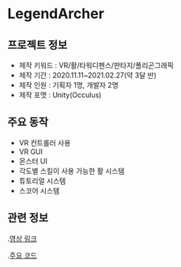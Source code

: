# LegendArcher
## 프로젝트 정보
- 제작 키워드  : VR/활/타워디펜스/판타지/폴리곤그래픽 
- 제작 기간    : 2020.11.11~2021.02.27(약 3달 반)
- 제작 인원    : 기획자 1명, 개발자 2명
- 제작 포맷    : Unity(Occulus)
## 주요 동작
- VR 컨트롤러 사용
- VR GUI
- 몬스터 UI
- 각도별 스킬이 사용 가능한 활 시스템
- 튜토리얼 시스템
- 스코어 시스템
## 관련 정보
.[영상 링크](https://youtu.be/U5KGoSxaJhA)

.[주요 코드](Assets/Done/Script)
